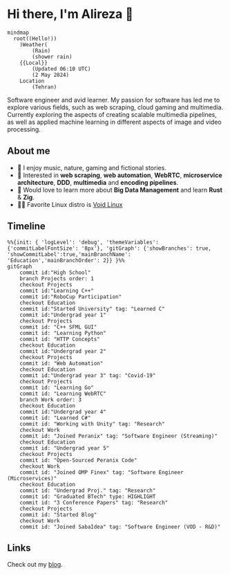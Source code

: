 Hi there, I'm Alireza :wave:
===========================
```mermaid
mindmap
  root((Hello!))
    )Weather(
        (Rain)
        (shower rain)
    {{Local}}
        (Updated 06:10 UTC)
        (2 May 2024)
    Location
        (Tehran)
```
 
Software engineer and avid learner. My passion for software has led me to explore various fields, such as web scraping, cloud gaming and multimedia. Currently exploring the aspects of creating scalable multimedia pipelines, as well as applied machine learning in different aspects of image and video processing.

## About me  
- 🌱 I enjoy music, nature, gaming and fictional stories.  
- 🔭 Interested in __web scraping__, __web automation__, __WebRTC__, __microservice architecture__, __DDD__, __multimedia__ and __encoding pipelines__.
- 🤔 Would love to learn more about __Big Data Management__ and learn __Rust__ & __Zig__.
- 👨‍💻 Favorite Linux distro is [Void Linux](https://voidlinux.org/)

## Timeline
```mermaid
%%{init: { 'logLevel': 'debug', 'themeVariables': {'commitLabelFontSize': '8px'}, 'gitGraph': {'showBranches': true, 'showCommitLabel':true,'mainBranchName': 'Education','mainBranchOrder': 2}} }%%
gitGraph
    commit id:"High School"
    branch Projects order: 1
    checkout Projects
    commit id:"Learning C++"
    commit id:"RoboCup Participation"
    checkout Education
    commit id:"Started University" tag: "Learned C"
    commit id:"Undergrad year 1"
    checkout Projects
    commit id: "C++ SFML GUI"
    commit id: "Learning Python"
    commit id: "HTTP Concepts"
    checkout Education
    commit id:"Undergrad year 2"
    checkout Projects
    commit id: "Web Automation"
    checkout Education
    commit id:"Undergrad year 3" tag: "Covid-19"
    checkout Projects
    commit id: "Learning Go"
    commit id: "Learning WebRTC"
    branch Work order: 3
    checkout Education
    commit id:"Undergrad year 4"
    commit id: "Learned C#"
    commit id: "Working with Unity" tag: "Research"
    checkout Work
    commit id: "Joined Peranix" tag: "Software Engineer (Streaming)"
    checkout Education
    commit id: "Undergrad year 5"
    checkout Projects
    commit id: "Open-Sourced Peranix Code"
    checkout Work
    commit id: "Joined OMP Finex" tag: "Software Engineer (Microservices)"
    checkout Education
    commit id: "Undergrad Proj." tag: "Research"
    commit id: "Graduated BTech" type: HIGHLIGHT
    commit id: "3 Conference Papers" tag: "Research"
    checkout Projects
    commit id: "Started Blog"
    checkout Work
    commit id: "Joined SabaIdea" tag: "Software Engineer (VOD - R&D)"
```

## Links

Check out my [blog](https://xosrov.github.io/blog/).
